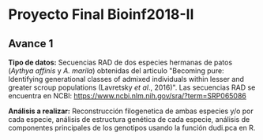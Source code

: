 # Proyecto Final Bioinf2018-II

## Avance 1

**Tipo de datos:** Secuencias RAD de dos especies hermanas de patos (*Aythya affinis* y *A. marila*) obtenidas del articulo "Becoming pure: Identifying generational classes of admixed individuals within lesser and greater scroup populations (Lavretsky *et al*., 2016)". Las secuencias RAD se encuentra en NCBI: https://www.ncbi.nlm.nih.gov/sra/?term=SRP065086
 
 **Análisis a realizar:** Reconstrucción filogenetica de ambas especies y/o por cada especie, análisis de estructura genética de cada especie, análisis de componentes principales de los genotipos usando la función dudi.pca en R. 